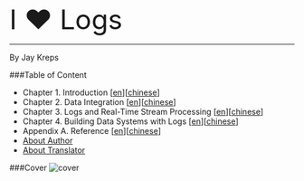 <font size=16>I ♥ Logs</font>

-------------------------------
By Jay Kreps


###Table of Content
- Chapter 1. Introduction [[en](https://github.com/MengJueM/IHeartLogs/blob/master/en/Chapter1.md)][[chinese](https://github.com/MengJueM/IHeartLogs/blob/master/chinese/Chapter1.md)]
- Chapter 2. Data Integration [[en](https://github.com/MengJueM/IHeartLogs/blob/master/en/Chapter2.md)][[chinese](https://github.com/MengJueM/IHeartLogs/blob/master/chinese/Chapter2.md)]
- Chapter 3. Logs and Real-Time Stream Processing [[en](https://github.com/MengJueM/IHeartLogs/blob/master/en/Chapter3.md)][[chinese](https://github.com/MengJueM/IHeartLogs/blob/master/chinese/Chapter3.md)]
- Chapter 4. Building Data Systems with Logs [[en](https://github.com/MengJueM/IHeartLogs/blob/master/en/Chapter4.md)][[chinese](https://github.com/MengJueM/IHeartLogs/blob/master/chinese/Chapter4.md)]
- Appendix A. Reference [[en](https://github.com/MengJueM/IHeartLogs/blob/master/en/AppendixA.md)][[chinese](https://github.com/MengJueM/IHeartLogs/blob/master/chinese/AppendixA.md)]
- [About Author](https://github.com/MengJueM/IHeartLogs/blob/master/AboutAuthor.md)
- [About Translator](https://github.com/MengJueM/IHeartLogs/blob/master/AboutTranslator.md)

###Cover
![cover](https://cloud.githubusercontent.com/assets/2742842/6726724/9f794358-ce55-11e4-9c0c-1f58df77c19b.jpg)
